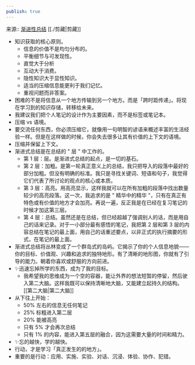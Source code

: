 ```yaml
---
publish: true
---
```

  
来源:: [渐进性总结](https://www.notion.so/3a8c5d77b5be42c58719d174bfbfa935) [[./剪藏|剪藏]]  
  
- 知识获取的核心原则。  
	- 信息的价值不是均匀分布的。  
	- 平衡细节与可发现性。  
	- 直觉大于分析  
	- 互动大于消费。  
	- 隐性知识大于显性知识。  
	- 适当的压缩信息能更利于我们记忆。  
	- 重视问题而非答案。  
- 困难的不是将信息从一个地方传输到另一个地方。而是「跨时距传递」。将现在学习到的知识存储，转移给未来。  
- 我建议我们把个人笔记的设计作为主要因素，而不是标签或笔记本。  
- 压缩 vs 语境。  
- 要交流任何东西，你必须压缩它，就像用一句明智的谚语来概述丰富的生活经验一样。但是在这样做的时候，你会失去很多让其有价值的上下文的语境。  
- 压缩并保留上下文。  
- 渐进式总结是在总结的 " 层 " 中工作的。  
	- 第 1 层：层。是渐进式总结的起点，是一切的基石。  
	- 第 2 层：加粗。是第一轮真正意义上的总结，我只把导入的段落中最好的部分加粗。但没有明确的标准。我只是寻找关键词、短语和句子，我觉得它们代表了所讨论的观点的核心或本质。  
	- 第 3 层：高亮。用高亮显示，这样我就可以在所有加粗的段落中找出数量较少的高亮段落。这一次，我追求的是 " 精华中的精华 "，只有在真正有特色或有价值的地方才会加亮。再说一遍，反正我是在已经在复习笔记的时候才加这第三层。  
	- 第 4 层：总结。虽然还是在总结，但已经超越了强调别人的话，而是用自己的话来记录。对于一小部分最有感悟的笔记，我把第 2 层和第 3 层的内容总结在笔记的最上面，用自己的话重述要点，以非正式的执行摘要的形式，在笔记的最上面。  
- 渐进式总结将丛林变成了一个群岛式的岛屿。它揭示了你的个人信息地貌——你的目标、价值观、兴趣和追求的独特地形。有了清晰的地形图，你就有了引导的能力。朝着你喜欢或舒服的方向前进。  
- ✨迅速忘掉所学的东西，成为了我的目标。  
	- 我希望我的思维成为一个空的容器，能让外界的想法短暂的停留，然后驶入第二大脑。这样我既可以保持清晰地大脑，又能建立起持久的结构。[[第二大脑|第二大脑]]  
- 从下往上开始：  
	- 50% 左右的信息无任何笔记  
	- 25% 标粗进入第二层  
	- 20% 能被高亮  
	- 只有 5% 才会再次总结  
	- 只有 1% 的内容，能进入第五层的融合，因为这需要大量的时间和精力。  
- ✨忘的越快，学的越快。  
- 行动，才是学习「真正发生的的地方」。  
- 重要的是行动：应用、实施、实验、对话、沉浸、体验、协作、犯错。  
